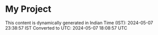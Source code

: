 # My Project

This content is dynamically generated in Indian Time (IST): 2024-05-07 23:38:57 IST
Converted to UTC: 2024-05-07 18:08:57 UTC
